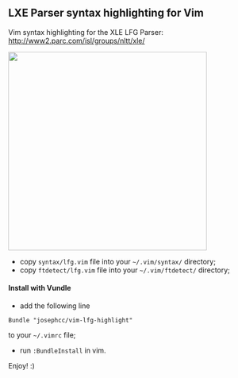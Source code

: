
LXE Parser syntax highlighting for Vim
-------------------------------------------

Vim syntax highlighting for the XLE LFG Parser:
http://www2.parc.com/isl/groups/nltt/xle/

<img src="https://raw.github.com/josephcc/vim-lfg-highlight/master/screenshot.png" width="400px"/>


* copy `syntax/lfg.vim` file into your `~/.vim/syntax/` directory;
* copy `ftdetect/lfg.vim` file into your `~/.vim/ftdetect/` directory;

#### Install with Vundle

* add the following line

```
Bundle "josephcc/vim-lfg-highlight"
```
to your `~/.vimrc` file;

* run `:BundleInstall` in vim.

Enjoy! :)

